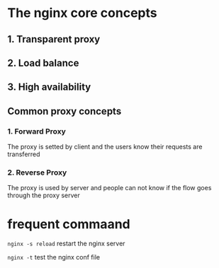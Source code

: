 # The nginx core concepts
## 1. Transparent proxy
## 2. Load balance
## 3. High availability

## Common proxy concepts
### 1. Forward Proxy
The proxy is setted by client and the users know their requests are transferred

### 2. Reverse Proxy
The proxy is used by server and people can not know if the flow goes through the proxy server

# frequent commaand
``` nginx -s reload ```
restart the nginx server

``` nginx -t ```
test the nginx conf file